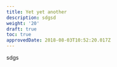 ```yaml
---
title: Yet yet another
description: sdgsd
weight: '20'
draft: true
toc: true
approvedDate: 2018-08-03T10:52:20.017Z
---
```

sdgs
